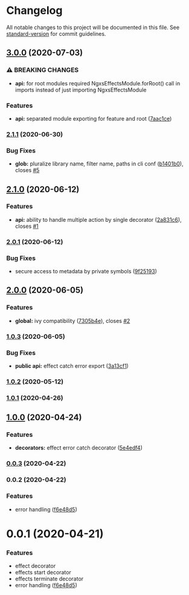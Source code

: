 # Changelog

All notable changes to this project will be documented in this file. See [standard-version](https://github.com/conventional-changelog/standard-version) for commit guidelines.

## [3.0.0](https://github.com/vladborsh/ngxs-effects/compare/v2.1.1...v3.0.0) (2020-07-03)


### ⚠ BREAKING CHANGES

* **api:** for root modules required NgxsEffectsModule.forRoot() call in imports instead of
just importing NgxsEffectsModule

### Features

* **api:** separated module exporting for feature and root ([7aac1ce](https://github.com/vladborsh/ngxs-effects/commit/7aac1ce0153b39411c29a56432db07277865f321))

### [2.1.1](https://github.com/vladborsh/ngxs-effects/compare/v2.1.0...v2.1.1) (2020-06-30)


### Bug Fixes

* **glob:** pluralize library name, filter name, paths in cli conf ([b1401b0](https://github.com/vladborsh/ngxs-effects/commit/b1401b095ef5471b336bb4b051da164fd9f4c832)), closes [#5](https://github.com/vladborsh/ngxs-effects/issues/5)

## [2.1.0](https://github.com/vladborsh/ngxs-effects/compare/v2.0.1...v2.1.0) (2020-06-12)


### Features

* **api:** ability to handle multiple action by single decorator ([2a831c6](https://github.com/vladborsh/ngxs-effects/commit/2a831c64f70acc77ad61f72d602e1709972eb41d)), closes [#1](https://github.com/vladborsh/ngxs-effects/issues/1)

### [2.0.1](https://github.com/vladborsh/ngxs-effects/compare/v2.0.0...v2.0.1) (2020-06-12)


### Bug Fixes

* secure access to metadata by private symbols ([9f25193](https://github.com/vladborsh/ngxs-effects/commit/9f2519302c568bb4ef504547260d25c83bb05cb1))

## [2.0.0](https://github.com/vladborsh/ngxs-effects/compare/v1.0.3...v2.0.0) (2020-06-05)


### Features

* **global:** ivy compatibility ([7305b4e](https://github.com/vladborsh/ngxs-effects/commit/7305b4e55ccaed63550f57c5d66d81adb8a8e44e)), closes [#2](https://github.com/vladborsh/ngxs-effects/issues/2)

### [1.0.3](https://github.com/vladborsh/ngxs-effects/compare/v1.0.2...v1.0.3) (2020-06-05)


### Bug Fixes

* **public api:** effect catch error export ([3a13cf1](https://github.com/vladborsh/ngxs-effects/commit/3a13cf1e46cb13c03a84262abf5dad8342f316e0))

### [1.0.2](https://github.com/vladborsh/ngxs-effects/compare/v1.0.1...v1.0.2) (2020-05-12)

### [1.0.1](https://github.com/vladborsh/ngxs-effects/compare/v1.0.0...v1.0.1) (2020-04-26)

## [1.0.0](https://github.com/vladborsh/ngxs-effects/compare/v0.0.3...v1.0.0) (2020-04-24)


### Features

* **decorators:** effect error catch decorator ([5e4edf4](https://github.com/vladborsh/ngxs-effects/commit/5e4edf4ba44447e9ac49a47cb4f2f1e9ca8e6f58))

### [0.0.3](https://github.com/vladborsh/ngxs-effects/compare/v0.0.2...v0.0.3) (2020-04-22)

### 0.0.2 (2020-04-22)


### Features

* error handling ([f6e48d5](https://github.com/vladborsh/ngxs-effects/commit/f6e48d55ac1e1eac93b3081b02131bf97b1ecd2c))

# 0.0.1 (2020-04-21)

### Features

* effect decorator 
* effects start decorator 
* effects terminate decorator 
* error handling ([f6e48d5](https://github.com/vladborsh/ngxs-effects/commit/f6e48d55ac1e1eac93b3081b02131bf97b1ecd2c))
